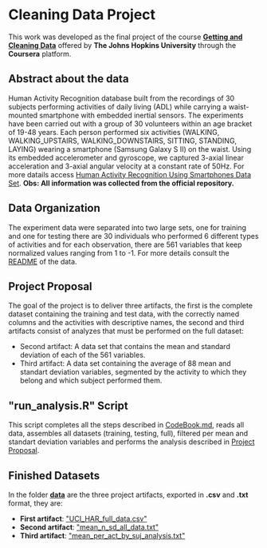 # Cleaning Data Project
This work was developed as the final project of the course [**Getting and Cleaning Data**](https://www.coursera.org/learn/data-cleaning?specialization=jhu-data-science) offered by **The Johns Hopkins University** through the **Coursera** platform.

## Abstract about the data 
Human Activity Recognition database built from the recordings of 30 subjects performing activities of daily living (ADL) while carrying a waist-mounted smartphone with embedded inertial sensors. The experiments have been carried out with a group of 30 volunteers within an age bracket of 19-48 years. Each person performed six activities (WALKING, WALKING_UPSTAIRS, WALKING_DOWNSTAIRS, SITTING, STANDING, LAYING) wearing a smartphone (Samsung Galaxy S II) on the waist. Using its embedded accelerometer and gyroscope, we captured 3-axial linear acceleration and 3-axial angular velocity at a constant rate of 50Hz.
For more datails access [Human Activity Recognition Using Smartphones Data Set](http://archive.ics.uci.edu/ml/datasets/Human+Activity+Recognition+Using+Smartphones).
**Obs: All information was collected from the official repository.**

## Data Organization
The experiment data were separated into two large sets, one for training and one for testing there are 30 individuals who performed 6 different types of activities and for each observation, there are 561 variables that keep normalized values ​​ranging from 1 to -1.
For more details consult the [README](/data/DATA_README.txt) of the data.

## Project Proposal
The goal of the project is to deliver three artifacts, the first is the complete dataset containing the training and test data, with the correctly named columns and the activities with descriptive names, the second and third artifacts consist of analyzes that must be performed on the full dataset:
* Second artifact: A data set that contains the mean and standard deviation of each of the 561 variables.
* Third artifact: A data set containing the average of 88 mean and standart deviation variables, segmented by the activity to which they belong and which subject performed them.

## "run_analysis.R" Script
This script completes all the steps described in [CodeBook.md](/CodeBook.md), reads all data, assembles all datasets (training, testing, full), filtered per mean and standart deviation variables and performs the analysis described in [Project Proposal](#Project-Proposal).

## Finished Datasets
In the folder [**data**](/data) are the three project artifacts, exported in **.csv** and **.txt** format, they are:
* **First artifact**: ["UCI_HAR_full_data.csv"](/data/UCI_HAR_full_data.csv)
* **Second artifact**: ["mean_n_sd_all_data.txt"](/data/mean_n_sd_all_data.txt)
* **Third artifact**: ["mean_per_act_by_suj_analysis.txt"](/data/mean_per_act_by_suj_analysis.txt)
